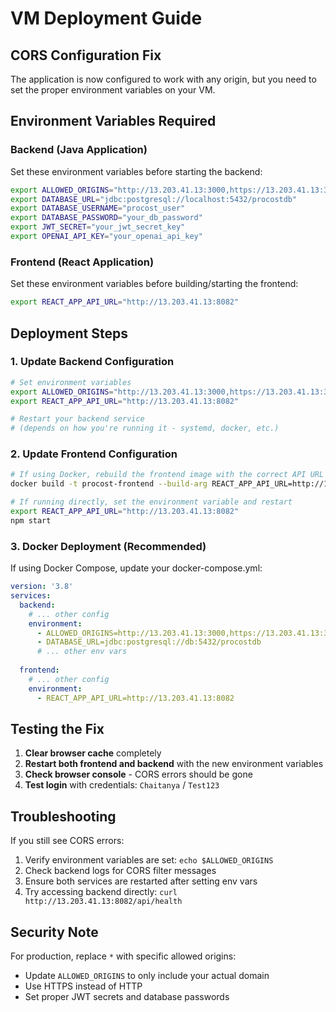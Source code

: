 # VM Deployment Guide

## CORS Configuration Fix

The application is now configured to work with any origin, but you need to set the proper environment variables on your VM.

## Environment Variables Required

### Backend (Java Application)
Set these environment variables before starting the backend:

```bash
export ALLOWED_ORIGINS="http://13.203.41.13:3000,https://13.203.41.13:3000"
export DATABASE_URL="jdbc:postgresql://localhost:5432/procostdb"
export DATABASE_USERNAME="procost_user"
export DATABASE_PASSWORD="your_db_password"
export JWT_SECRET="your_jwt_secret_key"
export OPENAI_API_KEY="your_openai_api_key"
```

### Frontend (React Application)
Set these environment variables before building/starting the frontend:

```bash
export REACT_APP_API_URL="http://13.203.41.13:8082"
```

## Deployment Steps

### 1. Update Backend Configuration
```bash
# Set environment variables
export ALLOWED_ORIGINS="http://13.203.41.13:3000,https://13.203.41.13:3000"
export REACT_APP_API_URL="http://13.203.41.13:8082"

# Restart your backend service
# (depends on how you're running it - systemd, docker, etc.)
```

### 2. Update Frontend Configuration
```bash
# If using Docker, rebuild the frontend image with the correct API URL
docker build -t procost-frontend --build-arg REACT_APP_API_URL=http://13.203.41.13:8082 ./frontend

# If running directly, set the environment variable and restart
export REACT_APP_API_URL="http://13.203.41.13:8082"
npm start
```

### 3. Docker Deployment (Recommended)
If using Docker Compose, update your docker-compose.yml:

```yaml
version: '3.8'
services:
  backend:
    # ... other config
    environment:
      - ALLOWED_ORIGINS=http://13.203.41.13:3000,https://13.203.41.13:3000
      - DATABASE_URL=jdbc:postgresql://db:5432/procostdb
      # ... other env vars
  
  frontend:
    # ... other config
    environment:
      - REACT_APP_API_URL=http://13.203.41.13:8082
```

## Testing the Fix

1. **Clear browser cache** completely
2. **Restart both frontend and backend** with the new environment variables
3. **Check browser console** - CORS errors should be gone
4. **Test login** with credentials: `Chaitanya` / `Test123`

## Troubleshooting

If you still see CORS errors:
1. Verify environment variables are set: `echo $ALLOWED_ORIGINS`
2. Check backend logs for CORS filter messages
3. Ensure both services are restarted after setting env vars
4. Try accessing backend directly: `curl http://13.203.41.13:8082/api/health`

## Security Note

For production, replace `*` with specific allowed origins:
- Update `ALLOWED_ORIGINS` to only include your actual domain
- Use HTTPS instead of HTTP
- Set proper JWT secrets and database passwords
